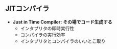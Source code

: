 ##  JITコンパイラ

* **Just in Time Compiler: その場でコード生成する**
  * インタプリタの即時実行性
  * コンパイラの実行効率
  * インタプリタとコンパイラのいいとこ取り
 